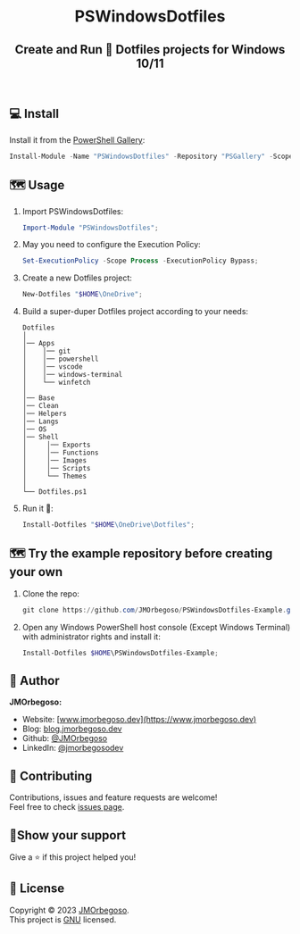 <h1 align="center">PSWindowsDotfiles</h1>
<h2 align="center">Create and Run 🚀 Dotfiles projects for Windows 10/11</h2>

<br/>

## 💻 Install

Install it from the [PowerShell Gallery](https://www.powershellgallery.com/packages/PSWindowsDotfiles/):

```PowerShell
Install-Module -Name "PSWindowsDotfiles" -Repository "PSGallery" -Scope "AllUsers";
```

## 🗺️ Usage

1. Import PSWindowsDotfiles:

   ```PowerShell
   Import-Module "PSWindowsDotfiles";
   ```

2. May you need to configure the Execution Policy:

   ```PowerShell
   Set-ExecutionPolicy -Scope Process -ExecutionPolicy Bypass;
   ```

3. Create a new Dotfiles project:

   ```PowerShell
   New-Dotfiles "$HOME\OneDrive";
   ```

4. Build a super-duper Dotfiles project according to your needs:

   ```Explorer
   Dotfiles
   │
   │── Apps
   │    │── git
   │    │── powershell
   │    │── vscode
   │    │── windows-terminal
   │    └── winfetch
   │
   │── Base
   │── Clean
   │── Helpers
   │── Langs
   │── OS
   │── Shell
   │     │── Exports
   │     │── Functions
   │     │── Images
   │     │── Scripts
   │     └── Themes
   │
   └── Dotfiles.ps1
   ```

5. Run it 🚀:

   ```PowerShell
   Install-Dotfiles "$HOME\OneDrive\Dotfiles";
   ```

## 🗺️ Try the example repository before creating your own

1. Clone the repo:

   ```PowerShell
   git clone https://github.com/JMOrbegoso/PSWindowsDotfiles-Example.git $HOME\PSWindowsDotfiles-Example;
   ```

2. Open any Windows PowerShell host console (Except Windows Terminal) with administrator rights and install it:

   ```PowerShell
   Install-Dotfiles $HOME\PSWindowsDotfiles-Example;
   ```

## 👤 Author

**JMOrbegoso:**

- Website: [www.jmorbegoso.dev](https://www.jmorbegoso.dev)
- Blog: [blog.jmorbegoso.dev](https://blog.jmorbegoso.dev)
- Github: [@JMOrbegoso](https://github.com/JMOrbegoso/)
- LinkedIn: [@jmorbegosodev](https://www.linkedin.com/in/jmorbegosodev/)

## 🤝 Contributing

Contributions, issues and feature requests are welcome!<br />Feel free to check [issues page](https://github.com/JMOrbegoso/PSWindowsDotfiles/issues/).

## 🌟Show your support

Give a ⭐️ if this project helped you!

## 📝 License

Copyright © 2023 [JMOrbegoso](https://github.com/JMOrbegoso).<br />
This project is [GNU](https://github.com/JMOrbegoso/PSWindowsDotfiles/blob/main/LICENSE) licensed.
